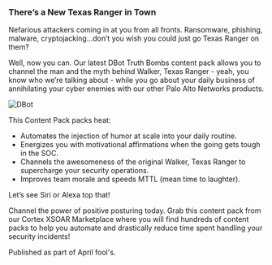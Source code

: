 ### There’s a New Texas Ranger in Town

Nefarious attackers coming in at you from all fronts. Ransomware, phishing, malware, cryptojacking...don’t you wish you could just go Texas Ranger on them? 

Well, now you can. Our latest DBot Truth Bombs content pack allows you to channel the man and the myth behind Walker, Texas Ranger - yeah, you know who we’re talking about - while you go about your daily business of annihilating your cyber enemies with our other Palo Alto Networks products. 

![DBot](../../doc_files/dbot4.png/n)

This Content Pack packs heat:
 - Automates the injection of humor at scale into your daily routine.
 - Energizes you with motivational affirmations when the going gets tough in the SOC.
 - Channels the awesomeness of the original Walker, Texas Ranger to supercharge your security operations.
 - Improves team morale and speeds MTTL (mean time to laughter).

Let’s see Siri or Alexa top that!  

Channel the power of positive posturing today.  Grab this content pack from our Cortex XSOAR Marketplace where you will find hundreds of content packs to help you automate and drastically reduce time spent handling your security incidents! 

Published as part of April fool's.